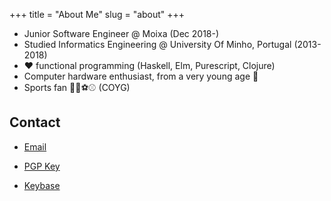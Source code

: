 +++
title = "About Me"
slug = "about"
+++

* Junior Software Engineer @ Moixa (Dec 2018-)
* Studied Informatics Engineering @ University Of Minho, Portugal (2013-2018)
* ❤️ functional programming (Haskell, Elm, Purescript, Clojure)
* Computer hardware enthusiast, from a very young age 🔧
* Sports fan 🏀🏈⚽️⚾️ (COYG)

## Contact

* [Email](mailto:jbernardoddc@gmail.com) 

* [PGP Key](https://keybase.io/bernas/pgp_keys.asc?fingerprint=1b015dfef4b5756ae299463a7b024b2d124bf2dc)

* [Keybase](https://keybase.io/bernas)
